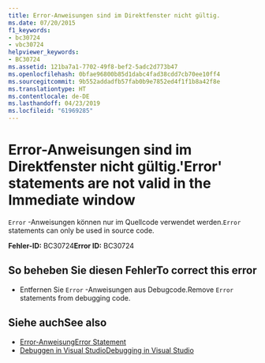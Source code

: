 ```yaml
---
title: Error-Anweisungen sind im Direktfenster nicht gültig.
ms.date: 07/20/2015
f1_keywords:
- bc30724
- vbc30724
helpviewer_keywords:
- BC30724
ms.assetid: 121ba7a1-7702-49f8-bef2-5adc2d773b47
ms.openlocfilehash: 0bfae96800b85d1dabc4fad38cdd7cb70ee10ff4
ms.sourcegitcommit: 9b552addadfb57fab0b9e7852ed4f1f1b8a42f8e
ms.translationtype: HT
ms.contentlocale: de-DE
ms.lasthandoff: 04/23/2019
ms.locfileid: "61969285"
---
```

# <a name="error-statements-are-not-valid-in-the-immediate-window"></a><span data-ttu-id="eb789-102">Error-Anweisungen sind im Direktfenster nicht gültig.</span><span class="sxs-lookup"><span data-stu-id="eb789-102">'Error' statements are not valid in the Immediate window</span></span>
<span data-ttu-id="eb789-103">`Error` -Anweisungen können nur im Quellcode verwendet werden.</span><span class="sxs-lookup"><span data-stu-id="eb789-103">`Error` statements can only be used in source code.</span></span>  
  
 <span data-ttu-id="eb789-104">**Fehler-ID:** BC30724</span><span class="sxs-lookup"><span data-stu-id="eb789-104">**Error ID:** BC30724</span></span>  
  
## <a name="to-correct-this-error"></a><span data-ttu-id="eb789-105">So beheben Sie diesen Fehler</span><span class="sxs-lookup"><span data-stu-id="eb789-105">To correct this error</span></span>  
  
- <span data-ttu-id="eb789-106">Entfernen Sie `Error` -Anweisungen aus Debugcode.</span><span class="sxs-lookup"><span data-stu-id="eb789-106">Remove `Error` statements from debugging code.</span></span>  
  
## <a name="see-also"></a><span data-ttu-id="eb789-107">Siehe auch</span><span class="sxs-lookup"><span data-stu-id="eb789-107">See also</span></span>

- [<span data-ttu-id="eb789-108">Error-Anweisung</span><span class="sxs-lookup"><span data-stu-id="eb789-108">Error Statement</span></span>](../../visual-basic/language-reference/statements/error-statement.md)
- [<span data-ttu-id="eb789-109">Debuggen in Visual Studio</span><span class="sxs-lookup"><span data-stu-id="eb789-109">Debugging in Visual Studio</span></span>](/visualstudio/debugger/debugging-in-visual-studio)
